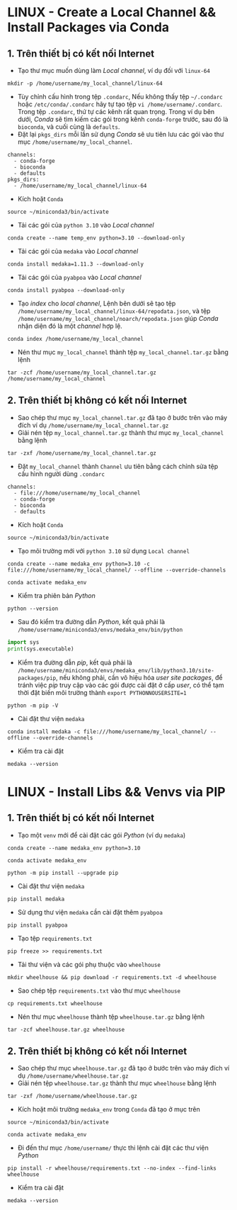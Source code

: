 # LINUX - Create a Local Channel && Install Packages via Conda
## 1. Trên thiết bị có kết nối Internet
- Tạo thư mục muốn dùng làm *Local channel*, ví dụ đối với `linux-64`
```linux
mkdir -p /home/username/my_local_channel/linux-64
```
- Tùy chỉnh cấu hình trong tệp `.condarc`, Nếu không thấy tệp `~/.condarc` hoặc `/etc/conda/.condarc` hãy
tự tạo tệp `vi /home/username/.condarc`. Trong tệp `.condarc`, thứ tự các kênh rất quan trọng. Trong ví dụ bên dưới,
*Conda* sẽ tìm kiếm các gói trong kênh `conda-forge` trước, sau đó là `bioconda`, và cuối cùng là `defaults`.
- Đặt lại `pkgs_dirs` mỗi lần sử dụng *Conda* sẽ ưu tiên lưu các gói vào thư mục `/home/username/my_local_channel`.
```linux
channels:
  - conda-forge
  - bioconda
  - defaults
pkgs_dirs:
  - /home/username/my_local_channel/linux-64
```
- Kích hoặt `Conda`
```linux
source ~/miniconda3/bin/activate
```
- Tải các gói của `python 3.10` vào *Local channel* 
```linux
conda create --name temp_env python=3.10 --download-only
```
- Tải các gói của `medaka` vào *Local channel*
```linux
conda install medaka=1.11.3 --download-only
```
- Tải các gói của `pyabpoa` vào *Local channel*
```linux
conda install pyabpoa --download-only
```
- Tạo *index* cho *local channel*, Lệnh bên dưới sẽ tạo tệp `/home/username/my_local_channel/linux-64/repodata.json`,
và tệp `/home/username/my_local_channel/noarch/repodata.json` giúp *Conda* nhận diện đó là một *channel* hợp lệ.
```linux
conda index /home/username/my_local_channel
```
- Nén thư mục `my_local_channel` thành tệp `my_local_channel.tar.gz` bằng lệnh
```linux
tar -zcf /home/username/my_local_channel.tar.gz /home/username/my_local_channel
```
## 2. Trên thiết bị không có kết nối Internet
- Sao chép thư mục `my_local_channel.tar.gz` đã tạo ở bước trên vào máy đích ví dụ `/home/username/my_local_channel.tar.gz`
- Giải nén tệp  `my_local_channel.tar.gz` thành thư mục `my_local_channel` bằng lệnh
```linux
tar -zxf /home/username/my_local_channel.tar.gz
```
- Đặt `my_local_channel` thành `Channel` ưu tiên bằng cách chỉnh sửa tệp cấu hình người dùng `.condarc`
```linux
channels:
  - file:///home/username/my_local_channel
  - conda-forge
  - bioconda
  - defaults
```
- Kích hoặt `Conda`
```linux
source ~/miniconda3/bin/activate
```
- Tạo môi trường mới với `python 3.10` sử dụng `Local channel`
```linux
conda create --name medaka_env python=3.10 -c file:///home/username/my_local_channel/ --offline --override-channels
```
```linux
conda activate medaka_env
```
- Kiểm tra phiên bản *Python*
```linux
python --version
```
- Sau đó kiểm tra đường dẫn *Python*, kết quả phải là `/home/username/miniconda3/envs/medaka_env/bin/python`
```python
import sys
print(sys.executable)
```
- Kiểm tra đường dẫn *pip*, kết quả phải là `/home/username/miniconda3/envs/medaka_env/lib/python3.10/site-packages/pip`,
nếu không phải, cần vô hiệu hóa *user site packages*, để tránh việc *pip* truy cập vào các gói được cài đặt ở cấp *user*,
có thể tạm thời đặt biến môi trường thành `export PYTHONNOUSERSITE=1`
```linux
python -m pip -V
```
- Cài đặt thư viện `medaka`
```linux
conda install medaka -c file:///home/username/my_local_channel/ --offline --override-channels
```
- Kiểm tra cài đặt
```linux
medaka --version
```

# LINUX - Install Libs && Venvs via PIP
## 1. Trên thiết bị có kết nối Internet
- Tạo một `venv` mới để cài đặt các gói *Python* (ví dụ `medaka`)
```linux
conda create --name medaka_env python=3.10
```
```linux
conda activate medaka_env
```
```linux
python -m pip install --upgrade pip
```
- Cài đặt thư viện `medaka`
```linux
pip install medaka
```
- Sử dụng thư viện `medaka` cần cài đặt thêm `pyabpoa`
```linux
pip install pyabpoa
```
- Tạo tệp `requirements.txt`
```linux
pip freeze >> requirements.txt
```
- Tải thư viện và các gói phụ thuộc vào `wheelhouse`
```linux
mkdir wheelhouse && pip download -r requirements.txt -d wheelhouse
```
- Sao chép tệp `requirements.txt` vào thư mục `wheelhouse`
```linux
cp requirements.txt wheelhouse
```
- Nén thư mục `wheelhouse` thành tệp `wheelhouse.tar.gz` bằng lệnh
```linux
tar -zcf wheelhouse.tar.gz wheelhouse
```
## 2. Trên thiết bị không có kết nối Internet
- Sao chép thư mục `wheelhouse.tar.gz` đã tạo ở bước trên vào máy đích ví dụ `/home/username/wheelhouse.tar.gz`
- Giải nén tệp  `wheelhouse.tar.gz` thành thư mục `wheelhouse` bằng lệnh
```linux
tar -zxf /home/username/wheelhouse.tar.gz
```
- Kích hoặt môi trường `medaka_env` trong `Conda` đã tạo ở mục trên
```linux
source ~/miniconda3/bin/activate
```
```linux
conda activate medaka_env
```
- Đi đến thư mục `/home/username/` thực thi lệnh cài đặt các thư viện *Python*
```linux
pip install -r wheelhouse/requirements.txt --no-index --find-links wheelhouse
```
- Kiểm tra cài đặt
```linux
medaka --version
```
